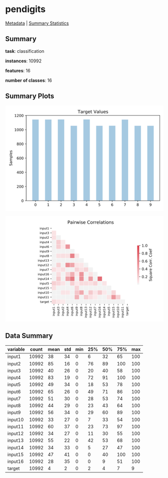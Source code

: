 # pendigits

[Metadata](metadata.yaml) | [Summary Statistics](summary_stats.csv)

## Summary

**task**: classification

**instances**: 10992

**features**: 16

**number of classes**: 16

## Summary Plots

![Labels](label.svg)

![Corr](corr.svg)

## Data Summary

|	variable	|	count	|	mean	|	std	|	min	|	25%	|	50%	|	75%	|	max|
| --- | --- | --- | --- | --- | --- | --- | --- | --- |
|	input1	|	10992	|	38	|	34	|	0	|	6	|	32	|	65	|	100
|	input2	|	10992	|	85	|	16	|	0	|	76	|	89	|	100	|	100
|	input3	|	10992	|	40	|	26	|	0	|	20	|	40	|	58	|	100
|	input4	|	10992	|	83	|	19	|	0	|	72	|	91	|	100	|	100
|	input5	|	10992	|	49	|	34	|	0	|	18	|	53	|	78	|	100
|	input6	|	10992	|	65	|	26	|	0	|	49	|	71	|	86	|	100
|	input7	|	10992	|	51	|	30	|	0	|	28	|	53	|	74	|	100
|	input8	|	10992	|	44	|	29	|	0	|	23	|	43	|	64	|	100
|	input9	|	10992	|	56	|	34	|	0	|	29	|	60	|	89	|	100
|	input10	|	10992	|	33	|	27	|	0	|	7	|	33	|	54	|	100
|	input11	|	10992	|	60	|	37	|	0	|	23	|	73	|	97	|	100
|	input12	|	10992	|	34	|	27	|	0	|	11	|	30	|	55	|	100
|	input13	|	10992	|	55	|	22	|	0	|	42	|	53	|	68	|	100
|	input14	|	10992	|	34	|	33	|	0	|	5	|	27	|	47	|	100
|	input15	|	10992	|	47	|	41	|	0	|	0	|	40	|	100	|	100
|	input16	|	10992	|	28	|	35	|	0	|	0	|	9	|	51	|	100
|	target	|	10992	|	4	|	2	|	0	|	2	|	4	|	7	|	9
